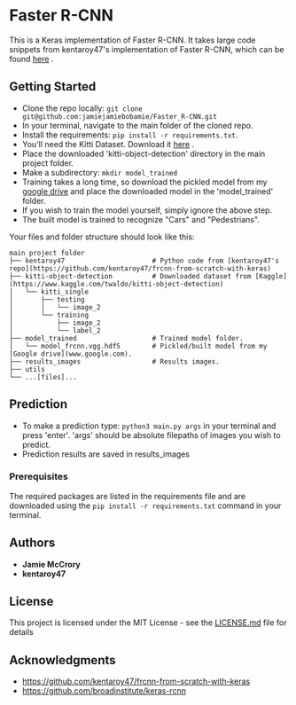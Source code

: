 # Faster R-CNN

This is a Keras implementation of Faster R-CNN. It takes large code snippets from kentaroy47's implementation of Faster R-CNN, which can be found [here](https://github.com/kentaroy47/frcnn-from-scratch-with-keras) .

## Getting Started

* Clone the repo locally:
```git clone git@github.com:jamiejamiebobamie/Faster_R-CNN.git```
* In your terminal, navigate to the main folder of the cloned repo.
* Install the requirements:
```pip install -r requirements.txt```.
* You'll need the Kitti Dataset. Download it [here](https://www.kaggle.com/twaldo/kitti-object-detection/download) .
* Place the downloaded 'kitti-object-detection' directory in the main project folder.
* Make a subdirectory:
```mkdir model_trained```
* Training takes a long time, so download the pickled model from my [google drive](www.google.com) and place the downloaded model in the 'model_trained' folder.
* If you wish to train the model yourself, simply ignore the above step.
* The built model is trained to recognize "Cars" and "Pedestrians".

Your files and folder structure should look like this:
```
main project folder
├── kentaroy47                      # Python code from [kentaroy47's repo](https://github.com/kentaroy47/frcnn-from-scratch-with-keras)
├── kitti-object-detection          # Downloaded dataset from [Kaggle](https://www.kaggle.com/twaldo/kitti-object-detection)
│   └── kitti_single               
│       ├── testing
│       │   └── image_2
│       └── training
│           ├── image_2
│           └── label_2
├── model_trained                   # Trained model folder.
│   └── model_frcnn.vgg.hdf5        # Pickled/built model from my [Google drive](www.google.com).
├── results_images                  # Results images.
├── utils
└── ...[files]...
```

## Prediction
* To make a prediction type:
```python3 main.py args```
in your terminal and press 'enter'.
'args' should be absolute filepaths of images you wish to predict.
* Prediction results are saved in results_images

### Prerequisites

The required packages are listed in the requirements file and are downloaded using the
```pip install -r requirements.txt``` command in your terminal.

## Authors

* **Jamie McCrory**
* **kentaroy47**

## License

This project is licensed under the MIT License - see the [LICENSE.md](LICENSE.md) file for details

## Acknowledgments

* https://github.com/kentaroy47/frcnn-from-scratch-with-keras
* https://github.com/broadinstitute/keras-rcnn
